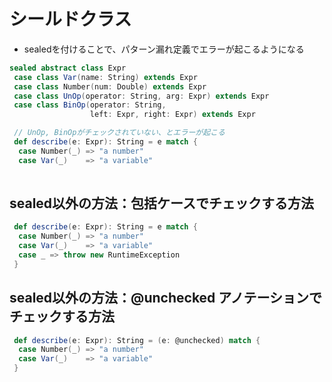 # シールドクラス

- sealedを付けることで、パターン漏れ定義でエラーが起こるようになる

```scala
sealed abstract class Expr
 case class Var(name: String) extends Expr
 case class Number(num: Double) extends Expr
 case class UnOp(operator: String, arg: Expr) extends Expr
 case class BinOp(operator: String,
                  left: Expr, right: Expr) extends Expr

 // UnOp, BinOpがチェックされていない、とエラーが起こる
 def describe(e: Expr): String = e match {
  case Number(_) => "a number"
  case Var(_)    => "a variable"
 
```

## sealed以外の方法：包括ケースでチェックする方法

```scala
 def describe(e: Expr): String = e match {
  case Number(_) => "a number"
  case Var(_)    => "a variable"
  case _ => throw new RuntimeException
 }
 ```


## sealed以外の方法：@unchecked アノテーションでチェックする方法

```scala
 def describe(e: Expr): String = (e: @unchecked) match {
  case Number(_) => "a number"
  case Var(_)    => "a variable"
 }
 ```
